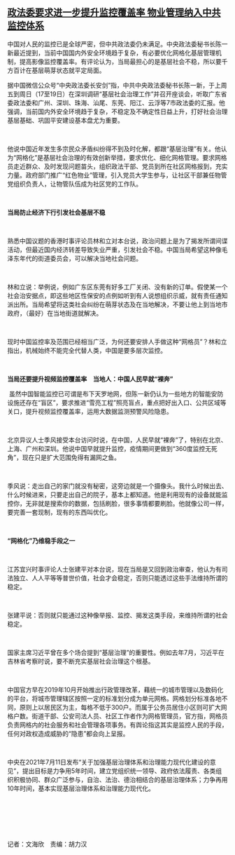 <!--1632480548000-->
[政法委要求进一步提升监控覆盖率     物业管理纳入中共监控体系](https://www.rfa.org/mandarin/yataibaodao/renquanfazhi/jm-09242021064855.html)
------

<p>中国对人民的监控已是全球严密，但中共政法委仍未满足。中央政法委秘书长陈一新最近提到，当前中国国内外安全环境趋于复杂，有必要优化网格化基层管理机制，提高影像监控覆盖率。有评论认为，当局最担心的是基层社会不稳，所以要千方百计在基层萌芽状态就平定局面。 </p><p>据中国微信公众号“中央政法委长安剑”指，中共中央政法委秘书长陈一新，于上周五到周日（17至19日）在深圳调研“基层社会治理工作”并召开座谈会，听取广东省委政法委和广州、深圳、珠海、汕尾、东莞、阳江、云浮等7市政法委的汇报。他强调，当前国内外安全环境趋于复杂，不稳定及不确定性日益上升，打好社会治理基层基础、巩固平安建设基本盘尤为重要。</p><p> </p><p>他说中国近年发生多宗民众矛盾纠纷得不到及时化解，都跟“基层治理”有关。他认为“网格化”是基层社会治理的有效创新举措，要求优化、细化网格管理。要求网格员走近群众、及时发现问题苗头，组织政法干部、党员到所在社区网格报到，充实力量。政府部门推广“红色物业”管理，引入党员大学生参与，让社区干部兼任物管党组织负责人，让物管队伍成为社区党的工作队。</p><p> </p><p><strong>当局防止经济下行引发社会基层不稳</strong></p><p> </p><p>熟悉中国议题的香港时事评论员林和立对本台说，政治问题上是为了揭发所谓间谍活动，但最近国内经济转差导致失业严重，引发社会不稳。中国当局希望这种像毛泽东年代的街道委员会，可以解决当地社会问题。</p><p> </p><p>林和立说：举例说，例如广东区东莞有好多工厂关闭、没有新的订单。假使某一个社会治安据点，即这些地区性保安的点例如听到有人说想组织示威，就有责任通知派出所。当局希望将这类社会纠纷在萌芽状态及在当地解决，不要让他上到当地市政府，（最好）在当地街道就解决。</p><p> </p><p>现时中国监控率及范围已经相当广泛，为何还要安排人手做这种“网格员”？林和立指出，机械始终不能完全代替人类，中国是要多层次监控。</p><p><strong> </strong></p><p><strong>当局还要提升视频监控覆盖率　当地人：中国人民早就“裸奔”</strong></p><p> <span>虽然中国智能监控已可谓是布下天罗地网，但陈一新仍认为一些地方的智能安防设施还存在“盲区”，要求推进“雪亮工程”照亮盲点，重点把好出入口、公共区域等关口，提升视频监控覆盖率，运用大数据监测预警风险隐患。</span></p><p> </p><p>北京异议人士季风接受本台访问时说，在中国，人民早就“裸奔”了，特别在北京、上海、广州和深圳。他说中国早就提升监控，疫情期间更做到“360度监控无死角”，现在只是扩大范围免得有漏网之鱼。</p><p> </p><p>季风说：走出自己的家门就没有秘密，这旁边就是一个摄像头。我什么时候出去、什么时候进来，只要走出自己的院子，基本上都知道。他是利用现有的设备就能监控你，无非就是搜索你的数据，包括刷脸，很多事情都要刷脸。他就像公司一样，要完善一套现制，现有的东西叫优化。</p><p> </p><p><strong>“网格化”乃维稳手段之一</strong></p><p> </p><p>江苏宜兴时事评论人士张建平对本台说，现在当局是又回到政治审查，他认为有司法独立、人人平等等普世价值，社会才会稳定，否则只能透过这些手法维持所谓的稳定。</p><p> </p><p>张建平说：否则就只能通过这种像举报、监控、揭发这类手段，来维持所谓的社会稳定。</p><p> </p><p>国家主席习近平曾在多个场合提到“基层治理”的重要性。例如去年7月，习近平在吉林省考察时说，要不断充实基层社会治理这个根基。</p><p><em> </em></p><p>中国官方早在2019年10月开始推出行政管理改革，藉统一的城市管理以及数码化的平台，将城市管理辖区按照一定的标准划分成为单元网格。网格划分标准各地不同，原则上以居民区为主，每格不低于300户。而属于公务员居住小区则可扩大网格户数。街道干部、公安司法人员、社区工作者作为网格管理员，官方指，网格员负责网格内的社会服务和社会管理各项事务。有舆论指这其实是监控人民的手段，任何对政权造成威胁的“隐患”都会向上呈报。</p><p> </p><p>中央在2021年7月11日发布“关于加强基层治理体系和治理能力现代化建设的意见”，提出目标是力争用5年时间，建立党组织统一领导、政府依法履责、各类组织积极协同、群众广泛参与，自治、法治、德治相结合的基层治理体系；力争再用10年时间，基本实现基层治理体系和治理能力现代化。</p><p> </p><p> </p><p> </p><p>记者：文海欣　责编：胡力汉</p><p> </p><p> </p><p> </p><p> </p>
